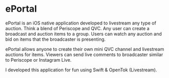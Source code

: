 # ePortal

ePortal is an iOS native application developed to livestream any type of auction.  Think a blend of Periscope and QVC.  Any user can create a broadcast and auction items to a group.  Users can watch any auction and bid on items that the broadcaster is presenting.

ePortal allows anyone to create their own mini QVC channel and livestream auctions for items.  Viewers can send live comments to broadcaster similar to Periscope or Instagram Live.

I developed this application for fun using Swift & OpenTok (Livestream).

